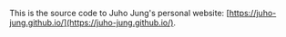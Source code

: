 This is the source code to Juho Jung's personal website: [https://juho-jung.github.io/](https://juho-jung.github.io/).
